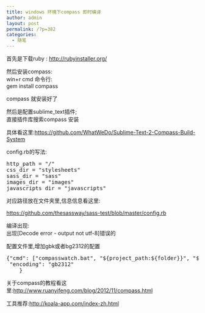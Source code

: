 ```yaml
---
title: windows 环境下compass 即时编译
author: admin
layout: post
permalink: /?p=382
categories:
  - 随笔
---
```

首先是下载ruby : http://rubyinstaller.org/

然后安装compass:  
win+r cmd 命令行:  
gem install compass 

compass 就安装好了

然后是配置sublime_text插件;  
直接插件库搜索compass 安装

具体看这里:https://github.com/WhatWeDo/Sublime-Text-2-Compass-Build-System 

config.rb的写法:

<pre>http_path = "/"
css_dir = "stylesheets"
sass_dir = "sass"
images_dir = "images"
javascripts_dir = "javascripts"
</pre>

对应路径放在文件夹里,信息信息看这里:

https://github.com/thesassway/sass-test/blob/master/config.rb

编译出现:  
出现[Decode error - output not utf-8]错误的

配置文件里,增加gbk或者bg2312的配置

<pre>{"cmd": ["compasswatch.bat", "${project_path:${folder}}", "${file_path}"],
 "encoding": "gb2312"
	}
</pre>

关于compass的教程看这里:http://www.ruanyifeng.com/blog/2012/11/compass.html

工具推荐:http://koala-app.com/index-zh.html